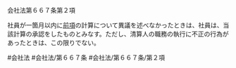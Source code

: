 会社法第６６７条第２項

社員が一箇月以内に[前項](会社法＿＿＿＿第６６７条第１項)の計算について異議を述べなかったときは、社員は、当該計算の承認をしたものとみなす。ただし、清算人の職務の執行に不正の行為があったときは、この限りでない。

#会社法
#会社法/第６６７条
#会社法/第６６７条/第２項
